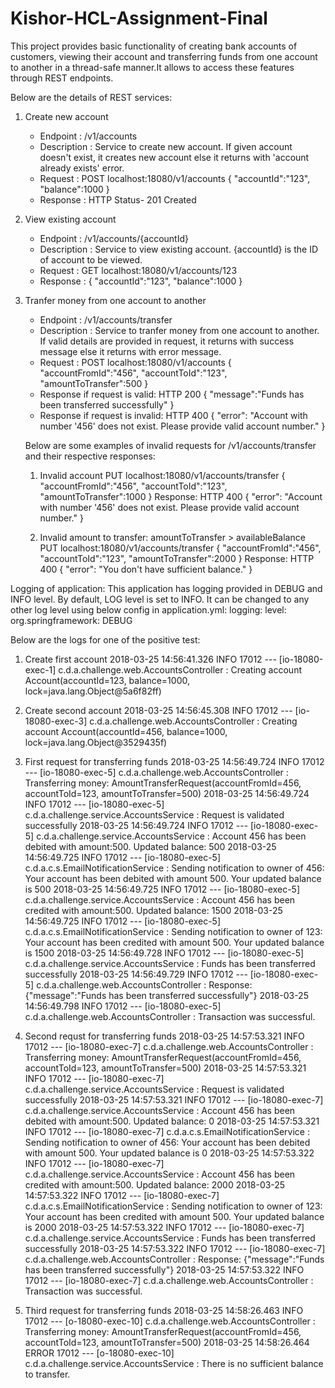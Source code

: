 # Kishor-HCL-Assignment-Final
This project provides basic functionality of creating bank accounts of customers, viewing their account and transferring funds 
from one account to another in a thread-safe manner.It allows to access these features through REST endpoints. 

Below are the details of REST services:
1. Create new account
   - Endpoint    : /v1/accounts
   - Description : Service to create new account. If given account doesn't exist, it creates new account else it returns with 'account
   already exists' error.
   - Request     :
      POST localhost:18080/v1/accounts
      {
	      "accountId":"123",
	      "balance":1000
      }
   - Response    :
      HTTP Status- 201 Created

2. View existing account
   - Endpoint    : /v1/accounts/{accountId}
   - Description : Service to view existing account. {accountId} is the ID of account to be viewed.
   - Request     :
      GET localhost:18080/v1/accounts/123
    - Response    :
      {
	      "accountId":"123",
	      "balance":1000
      }

3. Tranfer money from one account to another
   - Endpoint    : /v1/accounts/transfer
   - Description : Service to tranfer money from one account to another. If valid details are provided in request, it returns with
   success message else it returns with error message.
   - Request     :
      POST localhost:18080/v1/accounts
      {
      	"accountFromId":"456",
	      "accountToId":"123",
	      "amountToTransfer":500
      }
   - Response if request is valid:
      HTTP 200
      {
        "message":"Funds has been transferred successfully"
      }
    - Response if request is invalid:
      HTTP 400
      {
         "error": "Account with number '456' does not exist. Please provide valid account number."
      }
   
   
   Below are some examples of invalid requests for /v1/accounts/transfer and their respective responses:
   1. Invalid account
      PUT localhost:18080/v1/accounts/transfer
      {
        "accountFromId":"456",
        "accountToId":"123",
        "amountToTransfer":1000
      }
      Response:
      HTTP 400
      {
          "error": "Account with number '456' does not exist. Please provide valid account number."
      }


   2. Invalid amount to transfer: amountToTransfer > availableBalance
      PUT localhost:18080/v1/accounts/transfer
      {
        "accountFromId":"456",
        "accountToId":"123",
        "amountToTransfer":2000
      }
      Response:
      HTTP 400
      {
          "error": "You don't have sufficient balance."
      } 


Logging of application:
This application has logging provided in DEBUG and INFO level. By default, LOG level is set to INFO. It can be changed to any other 
log level using below config in application.yml:
logging: 
  level: 
    org.springframework: DEBUG

Below are the logs for one of the positive test:
1. Create first account
2018-03-25 14:56:41.326  INFO 17012 --- [io-18080-exec-1] c.d.a.challenge.web.AccountsController   : Creating account Account(accountId=123, balance=1000, lock=java.lang.Object@5a6f82ff)

2. Create second account
2018-03-25 14:56:45.308  INFO 17012 --- [io-18080-exec-3] c.d.a.challenge.web.AccountsController   : Creating account Account(accountId=456, balance=1000, lock=java.lang.Object@3529435f)
		
3. First request for transferring funds 
2018-03-25 14:56:49.724  INFO 17012 --- [io-18080-exec-5] c.d.a.challenge.web.AccountsController   : Transferring money: AmountTransferRequest(accountFromId=456, accountToId=123, amountToTransfer=500)
2018-03-25 14:56:49.724  INFO 17012 --- [io-18080-exec-5] c.d.a.challenge.service.AccountsService  : Request is validated successfully
2018-03-25 14:56:49.724  INFO 17012 --- [io-18080-exec-5] c.d.a.challenge.service.AccountsService  : Account 456 has been debited with amount:500. Updated balance: 500
2018-03-25 14:56:49.725  INFO 17012 --- [io-18080-exec-5] c.d.a.c.s.EmailNotificationService       : Sending notification to owner of 456: Your account has been debited with amount 500. Your updated balance is 500
2018-03-25 14:56:49.725  INFO 17012 --- [io-18080-exec-5] c.d.a.challenge.service.AccountsService  : Account 456 has been credited with amount:500. Updated balance: 1500
2018-03-25 14:56:49.725  INFO 17012 --- [io-18080-exec-5] c.d.a.c.s.EmailNotificationService       : Sending notification to owner of 123: Your account has been credited with amount 500. Your updated balance is 1500
2018-03-25 14:56:49.728  INFO 17012 --- [io-18080-exec-5] c.d.a.challenge.service.AccountsService  : Funds has been transferred successfully
2018-03-25 14:56:49.729  INFO 17012 --- [io-18080-exec-5] c.d.a.challenge.web.AccountsController   : Response: {"message":"Funds has been transferred successfully"}
2018-03-25 14:56:49.798  INFO 17012 --- [io-18080-exec-5] c.d.a.challenge.web.AccountsController   : Transaction was successful.

3. Second requst for transferring funds
2018-03-25 14:57:53.321  INFO 17012 --- [io-18080-exec-7] c.d.a.challenge.web.AccountsController   : Transferring money: AmountTransferRequest(accountFromId=456, accountToId=123, amountToTransfer=500)
2018-03-25 14:57:53.321  INFO 17012 --- [io-18080-exec-7] c.d.a.challenge.service.AccountsService  : Request is validated successfully
2018-03-25 14:57:53.321  INFO 17012 --- [io-18080-exec-7] c.d.a.challenge.service.AccountsService  : Account 456 has been debited with amount:500. Updated balance: 0
2018-03-25 14:57:53.321  INFO 17012 --- [io-18080-exec-7] c.d.a.c.s.EmailNotificationService       : Sending notification to owner of 456: Your account has been debited with amount 500. Your updated balance is 0
2018-03-25 14:57:53.322  INFO 17012 --- [io-18080-exec-7] c.d.a.challenge.service.AccountsService  : Account 456 has been credited with amount:500. Updated balance: 2000
2018-03-25 14:57:53.322  INFO 17012 --- [io-18080-exec-7] c.d.a.c.s.EmailNotificationService       : Sending notification to owner of 123: Your account has been credited with amount 500. Your updated balance is 2000
2018-03-25 14:57:53.322  INFO 17012 --- [io-18080-exec-7] c.d.a.challenge.service.AccountsService  : Funds has been transferred successfully
2018-03-25 14:57:53.322  INFO 17012 --- [io-18080-exec-7] c.d.a.challenge.web.AccountsController   : Response: {"message":"Funds has been transferred successfully"}
2018-03-25 14:57:53.322  INFO 17012 --- [io-18080-exec-7] c.d.a.challenge.web.AccountsController   : Transaction was successful.

4. Third request for transferring funds
2018-03-25 14:58:26.463  INFO 17012 --- [o-18080-exec-10] c.d.a.challenge.web.AccountsController   : Transferring money: AmountTransferRequest(accountFromId=456, accountToId=123, amountToTransfer=500)
2018-03-25 14:58:26.464 ERROR 17012 --- [o-18080-exec-10] c.d.a.challenge.service.AccountsService  : There is no sufficient balance to transfer.

